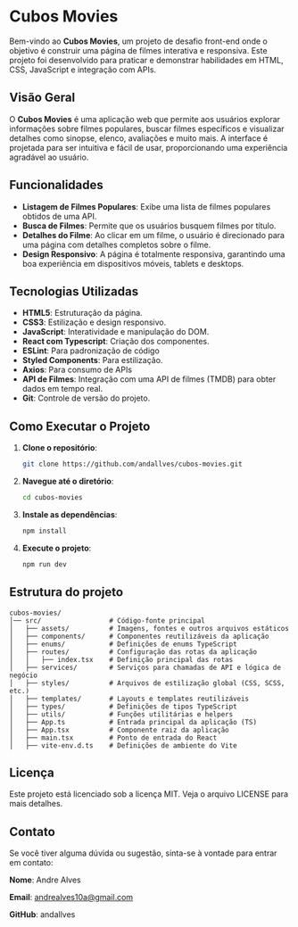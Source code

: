 # Cubos Movies

Bem-vindo ao **Cubos Movies**, um projeto de desafio front-end onde o objetivo é construir uma página de filmes interativa e responsiva. Este projeto foi desenvolvido para praticar e demonstrar habilidades em HTML, CSS, JavaScript e integração com APIs.

## Visão Geral

O **Cubos Movies** é uma aplicação web que permite aos usuários explorar informações sobre filmes populares, buscar filmes específicos e visualizar detalhes como sinopse, elenco, avaliações e muito mais. A interface é projetada para ser intuitiva e fácil de usar, proporcionando uma experiência agradável ao usuário.

## Funcionalidades

- **Listagem de Filmes Populares**: Exibe uma lista de filmes populares obtidos de uma API.
- **Busca de Filmes**: Permite que os usuários busquem filmes por título.
- **Detalhes do Filme**: Ao clicar em um filme, o usuário é direcionado para uma página com detalhes completos sobre o filme.
- **Design Responsivo**: A página é totalmente responsiva, garantindo uma boa experiência em dispositivos móveis, tablets e desktops.

## Tecnologias Utilizadas

- **HTML5**: Estruturação da página.
- **CSS3**: Estilização e design responsivo.
- **JavaScript**: Interatividade e manipulação do DOM.
- **React com Typescript**: Criação dos componentes.
- **ESLint**: Para padronização de código
- **Styled Components**: Para estilização.
- **Axios**: Para consumo de APIs
- **API de Filmes**: Integração com uma API de filmes (TMDB) para obter dados em tempo real.
- **Git**: Controle de versão do projeto.

## Como Executar o Projeto

1. **Clone o repositório**:
   ```bash
   git clone https://github.com/andallves/cubos-movies.git
   
2. **Navegue até o diretório**:
   ```bash
   cd cubos-movies

3. **Instale as dependências**:
    ```bash
    npm install

4. **Execute o projeto**:
   ```bash
   npm run dev

## Estrutura do projeto
```
cubos-movies/
│── src/                 # Código-fonte principal
│   ├── assets/          # Imagens, fontes e outros arquivos estáticos
│   ├── components/      # Componentes reutilizáveis da aplicação
│   ├── enums/           # Definições de enums TypeScript
│   ├── routes/          # Configuração das rotas da aplicação
│   │   ├── index.tsx    # Definição principal das rotas
│   ├── services/        # Serviços para chamadas de API e lógica de negócio
│   ├── styles/          # Arquivos de estilização global (CSS, SCSS, etc.)
│   ├── templates/       # Layouts e templates reutilizáveis
│   ├── types/           # Definições de tipos TypeScript
│   ├── utils/           # Funções utilitárias e helpers
│   ├── App.ts           # Entrada principal da aplicação (TS)
│   ├── App.tsx          # Componente raiz da aplicação
│   ├── main.tsx         # Ponto de entrada do React
│   ├── vite-env.d.ts    # Definições de ambiente do Vite
```

##  Licença
Este projeto está licenciado sob a licença MIT. Veja o arquivo LICENSE para mais detalhes.

## Contato
Se você tiver alguma dúvida ou sugestão, sinta-se à vontade para entrar em contato:

**Nome**: Andre Alves

**Email**: andrealves10a@gmail.com

**GitHub**: andallves


